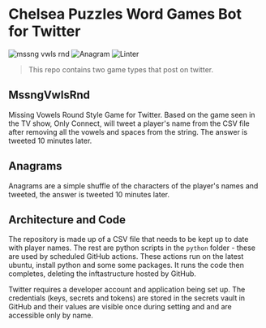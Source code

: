 # Chelsea Puzzles Word Games Bot for Twitter

![mssng vwls rnd](https://github.com/TheChelsOrg/bot_chelsea_puzzles/workflows/mssng%20vwls%20rnd/badge.svg) ![Anagram](https://github.com/TheChelsOrg/bot_chelsea_puzzles/workflows/Anagram/badge.svg) ![Linter](https://github.com/TheChelsOrg/bot_chelsea_puzzles/workflows/Linter/badge.svg)

> This repo contains two game types that post on twitter.

## MssngVwlsRnd

Missing Vowels Round Style Game for Twitter. Based on the game seen in the TV show, Only Connect, will tweet a player's name from the CSV file after removing all the vowels and spaces from the string. The answer is tweeted 10 minutes later.

## Anagrams

Anagrams are a simple shuffle of the characters of the player's names and tweeted, the answer is tweeted 10 minutes later.

## Architecture and Code

The repository is made up of a CSV file that needs to be kept up to date with player names. The rest are python scripts in the `python` folder - these are used by scheduled GitHub actions. These actions run on the latest ubuntu, install python and some some packages. It runs the code then completes, deleting the inftastructure hosted by GitHub.

Twitter requires a developer account and application being set up. The credentials (keys, secrets and tokens) are stored in the secrets vault in GitHub and their values are visible once during setting and and are accessible only by name.
